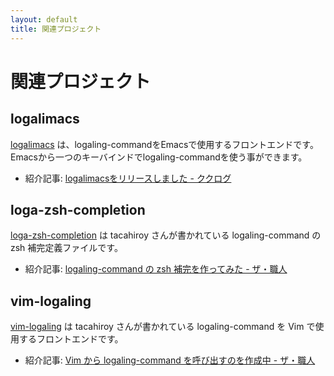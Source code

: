 ```yaml
---
layout: default
title: 関連プロジェクト
---
```


関連プロジェクト
==============

logalimacs
------------------
[logalimacs](http://logaling.github.com/logalimacs/) は、logaling-commandをEmacsで使用するフロントエンドです。Emacsから一つのキーバインドでlogaling-commandを使う事ができます。

- 紹介記事: [logalimacsをリリースしました - ククログ](http://www.clear-code.com/blog/2012/2/13.html)

loga-zsh-completion
--------------------
[loga-zsh-completion](https://github.com/tacahiroy/loga-zsh-completion) は tacahiroy さんが書かれている logaling-command の zsh 補完定義ファイルです。

- 紹介記事: [logaling-command の zsh 補完を作ってみた - ザ・職人](http://d.hatena.ne.jp/tacahiroy/20120131/1327968170)

vim-logaling
--------------------
[vim-logaling](https://github.com/tacahiroy/vim-logaling) は tacahiroy さんが書かれている logaling-command を Vim で使用するフロントエンドです。

- 紹介記事: [Vim から logaling-command を呼び出すのを作成中 - ザ・職人](http://d.hatena.ne.jp/tacahiroy/20120202/1328145138)


